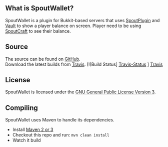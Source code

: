 What is SpoutWallet?
--------------------
SpoutWallet is a plugin for Bukkit-based servers that uses [SpoutPlugin] and [Vault] to show a player balance on screen.
Player need to be using [SpoutCraft] to see their balance.

Source
------
The source can be found on [GitHub].  
Download the latest builds from [Travis].  [![Build Status] [Travis-Status] ] [Travis]

License
-------
SpoutWallet is licensed under the [GNU General Public License Version 3][License].

Compiling
---------
SpoutWallet uses Maven to handle its dependencies.

* Install [Maven 2 or 3](http://maven.apache.org/download.html)  
* Checkout this repo and run: `mvn clean install`
* Watch it build

[SpoutPlugin]: https://github.com/SpoutDev/SpoutPlugin/
[SpoutCraft]: https://github.com/SpoutDev/SpoutCraft/
[Vault]: http://dev.bukkit.org/server-mods/vault/
[Github]: https://GitHub.com/Spice-King/SpoutWallet/
[License]: http://www.gnu.org/licenses/gpl.html
[Travis]: http://travis-ci.org/Spice-King/SpoutWallet
[Travis-Status]: https://secure.travis-ci.org/Spice-King/SpoutWallet.png?branch=master